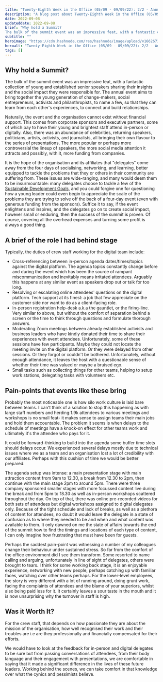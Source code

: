 ```yaml
---
title: "Twenty-Eighth Week in the Office (05/09 - 09/09/22): 2/2 - Annual Event"
description: "A blog post about Twenty-Eighth Week in the Office (05/09 - 09/09/22): 2/2 - Annual Event"
date: 2022-09-08
updateddate: 2022-09-08
brief: "Why hold a Summit?
The bulk of the summit event was an impressive feat, with a fantastic collection of young and established senior speakers sharing their insights and the social impact they were responsible for. The annual event aims to bring togeth..."
subtitle: ""
heroimage: "https://cdn.hashnode.com/res/hashnode/image/upload/v1662671500989/GFcUzPNs_.jpeg"
heroalt: "Twenty-Eighth Week in the Office (05/09 - 09/09/22): 2/2 - Annual Event"
tags: []
---
```


## Why hold a Summit?
The bulk of the summit event was an impressive feat, with a fantastic collection of young and established senior speakers sharing their insights and the social impact they were responsible for. The annual event aims to bring together the young generation of change-makers, social entrepreneurs, activists and philanthropists, to name a few, so that they can learn from each other's experiences, to connect and build relationships. 

Naturally, the event and the organisation cannot exist without financial support. This comes from corporate sponsors and executive partners, some of which pay to have their young and brightest staff attend in-person or digitally. Also, there was an abundance of celebrities, returning speakers, politicians, artists, activists, and journalists, all bringing their own flavour to the series of presentations. The more popular or perhaps more controversial the lineup of speakers, the more social media attention it attracts and possibly, with it, more funding from companies. 

It is the hope of the organisation and its affiliates that "delegates" come away from the four days of socialising, networking, and learning, better equipped to tackle the problems that they or others in their community are suffering from. These issues are wide-ranging, and many would deem them to be insurmountable: many delegates choose to tackle a few of the [Sustainable Development Goals](https://sdgs.un.org/goals), and you could forgive one for questioning how a young leader could even begin to appreciate the scale of the problems they are trying to solve off the back of a four-day event (even with generous funding from the sponsors). Suffice it to say, if the event enlightens and inspires, and the delegates go on to create social impact, however small or enduring, then the success of the summit is proven. Of course, covering all the overhead expenses and turning some profit is always a good thing.

## A brief of the role I had behind stage
Typically, the duties of crew staff working for the digital team include:

- Cross-referencing between in-person agenda dates/times/topics against the digital platform. The agenda topics constantly change before and during the event which has been the source of rampant miscommunication and inevitably means irritated attendees. Arguably this happens at any similar event as speakers drop out or talk for too long.
- Resolving or escalating online attendees' questions on the digital platform. Tech support at its finest: a job that few appreciate on the customer side nor want to do as a client-facing role.
- In-person registration help-desk a.k.a the gauntlet, or the firing-line. Very similar to above, but without the comfort of separation behind a screen or the time to think through questions and formulate thorough answers. 
- Moderating Zoom meetings between already established activists and business leaders who have kindly donated their time to share their experiences with event attendees. Unfortunately, some of these sessions have few participants. Maybe they could not locate the meeting invite on the digital platform. Or they were delayed from other sessions. Or they forgot or couldn't be bothered. Unfortunately, without enough attendance, it leaves the host with a questionable sense of whether their time was valued or maybe a bruised ego.
- Small tasks such as collecting things for other teams, helping to setup work stations, delegating tasks with volunteers etc.

## Pain-points that events like these bring
Probably the most noticeable one is how silo work culture is laid bare between teams. I can't think of a solution to stop this happening as with large staff numbers and herding 1.9k attendees to various meetings and workshops is no small feat- it makes sense to assign teams their main jobs and hold them accountable. The problem it seems is when delays to the schedule of meetings have a knock-on effect for other teams work and ultimately it's the attendee who pays for it. 

It could be forward-thinking to build into the agenda some buffer time slots should delays occur. We experienced several delays mostly due to technical issues where we as a team and an organisation lost a lot of credibility with our affiliates. Perhaps with this cushion of time we would be better prepared. 

The agenda setup was intense: a main presentation stage with main attraction content from 9am to 12.30, a break from 12.30 to 2pm, then continue with the main stage 2pm to around 5pm. There were three company sponsored smaller stages with more focussed content live during the break and from 5pm to 18.30 as well as in-person workshops scattered throughout the day. On top of that, there was online pre-recorded videos for both sets of attendees but digital workshops assigned to digital delegates only. Because of the tight schedule and lack of breaks, as well as a plethora of content for attendees, no doubt it would leave the delegate in a state of confusion as to where they needed to be and when and what content was available to them. It only dawned on me the state of affairs towards the end of the summit how to find the timings and locations of each type of content, I can only imagine how frustrating that must have been for guests. 

Perhaps the saddest pain-point was witnessing a number of my colleagues change their behaviour under sustained stress. So far from the comfort of the office environment did I see them transform. Some resorted to name calling and arguing, unfortunately in line of sight of delegates, others were brought to tears. I think for some working back stage, it is an enjoyable experience, networking with new people, perhaps catching up with familiar faces, watching over other teams perhaps. For the lower-level employees, the story is very different with a lot of running around, doing grunt work, facing the complaints of attendees and the blame of your superiors, whilst also being paid less for it. It certainly leaves a sour taste in the mouth and it is now unsurprising why the turnover in staff is high.

## Was it Worth It?
For the crew staff, that depends on how passionate they are about the mission of the organisation, how well recognised their work and their troubles are i.e are they professionally and financially compensated for their efforts.

We would have to look at the feedback for in-person and digital delegates to be sure but from passing conversations of attendees, from their body language and their engagement with presentations, we are comfortable in saying that it made a significant difference in the lives of these future leaders. Working behind the scenes, we can take comfort in that knowledge over what the cynics and pessimists believe. 

